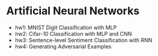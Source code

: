 # Artificial Neural Networks

+ hw1: MNIST Digit Classification with MLP
+ hw2: Cifar-10 Classification with MLP and CNN
+ hw3: Sentence-level Sentiment Classification with RNN
+ hw4: Generating Adversarial Examples
